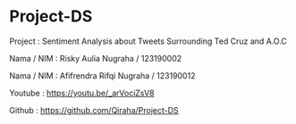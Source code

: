 # Project-DS
Project : Sentiment Analysis about Tweets Surrounding Ted Cruz and A.O.C


Nama / NIM : Risky Aulia Nugraha / 123190002

Nama / NIM : Afifrendra Rifqi Nugraha / 123190012

Youtube : https://youtu.be/_arVociZsV8

Github : https://github.com/Qiraha/Project-DS
